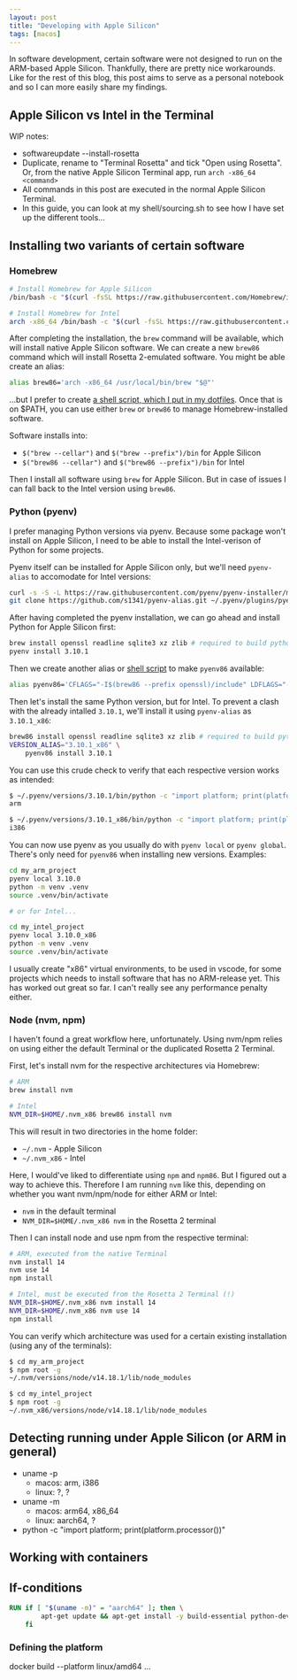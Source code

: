 ```yaml
---
layout: post
title: "Developing with Apple Silicon"
tags: [macos]
---
```


In software development, certain software were not designed to run on the ARM-based Apple Silicon. Thankfully, there are pretty nice workarounds. Like for the rest of this blog, this post aims to serve as a personal notebook and so I can more easily share my findings.

<!--more-->

## Apple Silicon vs Intel in the Terminal

WIP notes:

- softwareupdate --install-rosetta
- Duplicate, rename to "Terminal Rosetta" and tick "Open using Rosetta". Or, from the native Apple Silicon Terminal app, run `arch -x86_64 <command>`
- All commands in this post are executed in the normal Apple Silicon Terminal.
- In this guide, you can look at my shell/sourcing.sh to see how I have set up the different tools...

## Installing two variants of certain software

### Homebrew

```bash
# Install Homebrew for Apple Silicon
/bin/bash -c "$(curl -fsSL https://raw.githubusercontent.com/Homebrew/install/master/install.sh)"

# Install Homebrew for Intel
arch -x86_64 /bin/bash -c "$(curl -fsSL https://raw.githubusercontent.com/Homebrew/install/master/install.sh)"
```

After completing the installation, the `brew` command will be available, which will install native Apple Silicon software. We can create a new `brew86` command which will install Rosetta 2-emulated software. You might be able create an alias:

```bash
alias brew86='arch -x86_64 /usr/local/bin/brew "$@"'
```

...but I prefer to create [a shell script, which I put in my dotfiles](https://github.com/fredrikaverpil/dotfiles/blob/main/shell/bin/brew86). Once that is on $PATH, you can use either `brew` or `brew86` to manage Homebrew-installed software.

Software installs into:

- `$("brew --cellar")` and `$("brew --prefix")/bin` for Apple Silicon
- `$("brew86 --cellar")` and `$("brew86 --prefix")/bin` for Intel

Then I install all software using `brew` for Apple Silicon. But in case of issues I can fall back to the Intel version using `brew86`.

### Python (pyenv)

I prefer managing Python versions via pyenv. Because some package won't install on Apple Silicon, I need to be able to install the Intel-verison of Python for some projects.

Pyenv itself can be installed for Apple Silicon only, but we'll need `pyenv-alias` to accomodate for Intel versions:

```bash
curl -s -S -L https://raw.githubusercontent.com/pyenv/pyenv-installer/master/bin/pyenv-installer | bash
git clone https://github.com/s1341/pyenv-alias.git ~/.pyenv/plugins/pyenv-alias
```

After having completed the pyenv installation, we can go ahead and install Python for Apple Silicon first:

```bash
brew install openssl readline sqlite3 xz zlib # required to build python
pyenv install 3.10.1
```

Then we create another alias or [shell script](https://github.com/fredrikaverpil/dotfiles/blob/main/shell/bin/pyenv86) to make `pyenv86` available:

```bash
alias pyenv86='CFLAGS="-I$(brew86 --prefix openssl)/include" LDFLAGS="-L$(brew86 --prefix openssl)/lib" arch -x86_64 pyenv "$@"'
```

Then let's install the same Python version, but for Intel. To prevent a clash with the already intalled `3.10.1`, we'll install it using `pyenv-alias` as `3.10.1_x86`:

```bash
brew86 install openssl readline sqlite3 xz zlib # required to build python
VERSION_ALIAS="3.10.1_x86" \
    pyenv86 install 3.10.1
```

You can use this crude check to verify that each respective version works as intended:

```bash
$ ~/.pyenv/versions/3.10.1/bin/python -c "import platform; print(platform.processor())"
arm

$ ~/.pyenv/versions/3.10.1_x86/bin/python -c "import platform; print(platform.processor())"
i386
```

You can now use pyenv as you usually do with `pyenv local` or `pyenv global`. There's only need for `pyenv86` when installing new versions. Examples:

```bash
cd my_arm_project
pyenv local 3.10.0
python -m venv .venv
source .venv/bin/activate

# or for Intel...

cd my_intel_project
pyenv local 3.10.0_x86
python -m venv .venv
source .venv/bin/activate
```

I usually create "x86" virtual environments, to be used in vscode, for some projects which needs to install software that has no ARM-release yet. This has worked out great so far. I can't really see any performance penalty either.

### Node (nvm, npm)

I haven't found a great workflow here, unfortunately. Using nvm/npm relies on using either the default Terminal or the duplicated Rosetta 2 Terminal.

First, let's install nvm for the respective architectures via Homebrew:

```bash
# ARM
brew install nvm

# Intel
NVM_DIR=$HOME/.nvm_x86 brew86 install nvm
```

This will result in two directories in the home folder:

- `~/.nvm` - Apple Silicon
- `~/.nvm_x86` - Intel

Here, I would've liked to differentiate using `npm` and `npm86`. But I figured out a way to achieve this. Therefore I am running `nvm` like this, depending on whether you want nvm/npm/node for either ARM or Intel:

- `nvm` in the default terminal
- `NVM_DIR=$HOME/.nvm_x86 nvm` in the Rosetta 2 terminal

Then I can install node and use npm from the respective terminal:

```bash
# ARM, executed from the native Terminal
nvm install 14
nvm use 14
npm install

# Intel, must be executed from the Rosetta 2 Terminal (!)
NVM_DIR=$HOME/.nvm_x86 nvm install 14
NVM_DIR=$HOME/.nvm_x86 nvm use 14
npm install
```

You can verify which architecture was used for a certain existing installation (using any of the terminals):

```bash
$ cd my_arm_project
$ npm root -g
~/.nvm/versions/node/v14.18.1/lib/node_modules

$ cd my_intel_project
$ npm root -g
~/.nvm_x86/versions/node/v14.18.1/lib/node_modules
```

## Detecting running under Apple Silicon (or ARM in general)

- uname -p
  - macos: arm, i386
  - linux: ?, ?
- uname -m
  - macos: arm64, x86_64
  - linux: aarch64, ?
- python -c "import platform; print(platform.processor())"

## Working with containers

## If-conditions

```Dockerfile
RUN if [ "$(uname -m)" = "aarch64" ]; then \
        apt-get update && apt-get install -y build-essential python-dev python3-dev ; \
    fi
```

### Defining the platform

docker build --platform linux/amd64 ...
